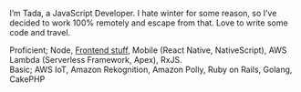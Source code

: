 I’m Tada, a JavaScript Developer. I hate winter for some reason, so I’ve decided to work 100% remotely and escape from that. Love to write some code and travel.

Proficient; Node, <a href="https://github.com/okmttdhr/frontend-libraries" target="_blank">Frontend stuff</a>, Mobile (React Native, NativeScript), AWS Lambda (Serverless Framework, Apex), RxJS.
<br>
Basic; AWS IoT, Amazon Rekognition, Amazon Polly, Ruby on Rails, Golang, CakePHP
